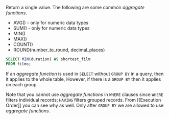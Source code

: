 Return a single value. The following are some common _aggregate functions_.
- AVG() - only for numeric data types
- SUM() - only for numeric data types
- MIN() 
- MAX()
- COUNT()
- ROUND(number_to_round, decimal_places)

```sql
SELECT MIN(duration) AS shortest_film
FROM films;
```

If an _aggregate function_ is used in `SELECT` without `GROUP BY` in a query, then it applies to the whole table, However, if there is a `GROUP BY` then it applies on each group.

Note that you cannot use _aggregate functions_ in `WHERE` clauses since `WHERE` filters individual records; `HAVING` filters grouped records. From [[Execution Order]] you can see why as well. Only after `GROUP BY` we are allowed to use _aggregate functions_.